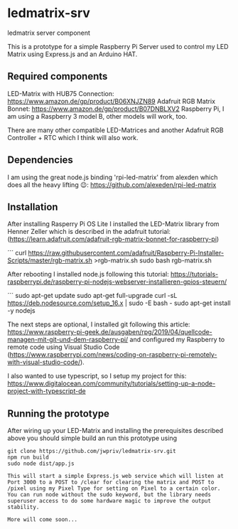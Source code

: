 # ledmatrix-srv
ledmatrix server component

This is a prototype for a simple Raspberry Pi Server used to control my LED Matrix using Express.js and an Arduino HAT.

## Required components

LED-Matrix with HUB75 Connection: https://www.amazon.de/gp/product/B06XNJZN89
Adafruit RGB Matrix Bonnet: https://www.amazon.de/gp/product/B07DNBLXV2
Raspberry Pi, I am using a Raspberry 3 model B, other models will work, too.

There are many other compatible LED-Matrices and another Adafruit RGB Controller + RTC which I think will also work.

## Dependencies

I am using the great node.js binding 'rpi-led-matrix' from alexden which does all the heavy lifting 😉: https://github.com/alexeden/rpi-led-matrix

## Installation

After installing Rasperry Pi OS Lite I installed the LED-Matrix library from Henner Zeller which is described in the adafruit tutorial: (https://learn.adafruit.com/adafruit-rgb-matrix-bonnet-for-raspberry-pi)

´´´
curl https://raw.githubusercontent.com/adafruit/Raspberry-Pi-Installer-Scripts/master/rgb-matrix.sh >rgb-matrix.sh
sudo bash rgb-matrix.sh

After rebooting I installed node.js following this tutorial: https://tutorials-raspberrypi.de/raspberry-pi-nodejs-webserver-installieren-gpios-steuern/

´´´
sudo apt-get update
sudo apt-get full-upgrade
curl -sL https://deb.nodesource.com/setup_16.x | sudo -E bash -
sudo apt-get install -y nodejs

The next steps are optional, I installed git following this article: https://www.raspberry-pi-geek.de/ausgaben/rpg/2019/04/quellcode-managen-mit-git-und-dem-raspberry-pi/ and configured my Raspberry to remote code using Visual Studio Code (https://www.raspberrypi.com/news/coding-on-raspberry-pi-remotely-with-visual-studio-code/).

I also wanted to use typescript, so I setup my project for this: https://www.digitalocean.com/community/tutorials/setting-up-a-node-project-with-typescript-de

## Running the prototype

After wiring up your LED-Matrix and installing the prerequisites described above you should simple build an run this prototype using

```
git clone https://github.com/jwpriv/ledmatrix-srv.git
npm run build
sudo node dist/app.js

This will start a simple Express.js web service which will listen at Port 3000 to a POST to /clear for clearing the matrix and POST to /pixel using my Pixel Type for setting on Pixel to a certain color.
You can run node without the sudo keyword, but the library needs superuser access to do some hardware magic to improve the output stability.

More will come soon...